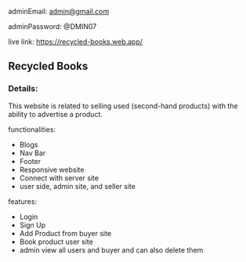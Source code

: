 adminEmail: admin@gmail.com

adminPassword: @DMIN07

live link: https://recycled-books.web.app/

## Recycled Books
### Details:
This website is related to selling used (second-hand products) with the ability to advertise a product.


functionalities:
- Blogs
- Nav Bar
- Footer
- Responsive website
- Connect with server site
- user side, admin site, and seller site

features:
- Login
- Sign Up
- Add Product from buyer site
- Book product user site  
- admin view all users and buyer and can also delete them
